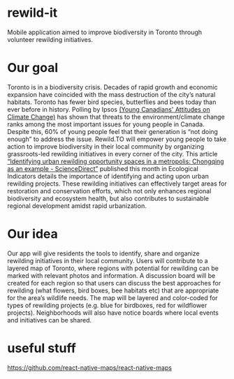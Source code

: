 # rewild-it
Mobile application aimed to improve biodiversity in Toronto through volunteer rewilding initiatives.
# Our goal
Toronto is in a biodiversity crisis. Decades of rapid growth and economic expansion have coincided with the mass destruction of the city’s natural habitats. Toronto has fewer bird species, butterflies and bees today than ever before in history. Polling by Ipsos [(Young Canadians' Attitudes on Climate Change)](https://www.ipsos.com/sites/default/files/ct/news/documents/2021-10/CYACA%20Report%2020211004_0.pdf) has shown that threats to the environment/climate change ranks among the most important issues for young people in Canada. Despite this, 60% of young people feel that their generation is “not doing enough” to address the issue. Rewild.TO will empower young people to take action to improve biodiversity in their local community by organizing grassroots-led rewilding initiatives in every corner of the city.
This article [“Identifying urban rewilding opportunity spaces in a metropolis: Chongqing as an example - ScienceDirect”](https://www.sciencedirect.com/science/article/pii/S1470160X24002358) published this month in Ecological Indicators details the importance of identifying and acting upon urban rewilding projects. These rewilding initiatives can effectively target areas for restoration and conservation efforts, which not only enhances regional biodiversity and ecosystem health, but also contributes to sustainable regional development amidst rapid urbanization.
# Our idea
Our app will give residents the tools to identify, share and organize rewilding initiatives in their local community. Users will contribute to a layered map of Toronto, where regions with potential for rewilding can be marked with relevant photos and information. A discussion board will be created for each region so that users can discuss the best approaches for rewilding (what flowers, bird boxes, bee habitats etc) that are appropriate for the area’s wildlife needs. The map will be layered and color-coded for types of rewilding projects (e.g. blue for birdboxes, red for wildflower projects). Neighborhoods will also have notice boards where local events and initiatives can be shared.
# useful stuff
https://github.com/react-native-maps/react-native-maps
